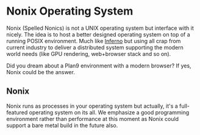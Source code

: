 # Nonix Operating System

Nonix (Spelled Nonics) is not a UNIX operating system but interface with it nicely.
The idea is to host a better designed operating system on top of a running POSIX environment.
Much like [Inferno](http://www.vitanuova.com/inferno/) but using all crap from current
industry to deliver a distributed system supporting the modern world needs (like GPU rendering,
web+browser stack and so on).

Did you dream about a Plan9 environment with a modern browser? If yes, Nonix could be the answer.

## Nonix

Nonix runs as processes in your operating system but actually, it's a full-featured operating system on its all. We emphasize a good programming environment rather than performance at this moment as Nonix could support a bare metal build in the future also.